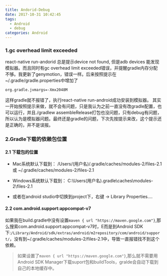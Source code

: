 ```yaml
---
title: Andorid-Debug
date: 2017-10-31 10:42:45
tags: 
  - Android
  - debug
categories: Android
---
```


### 1.gc overhead limit exceeded
react-native run-andorid 总是提示device not found, 但是adb devices 能发现模拟器。而且同时有gc overhead limit exceeded错误，并提醒gradle内存分配不够。我更新了genymotion，错误一样。后来按照提示在~/.gradle/gradle.properties中增加了
``` bash
org.gradle.jvmargs=-Xmx2048M
```
这样gradle就不报错了，执行react-native run-android成功安装到模拟器。
其实一开始按照提示来做，就不会有问题，只是我认为之前一直没有改gradle配置，也可以运行，并且./gradlew assembleRelease打包也没问题，只有debug有问题，所以认为是模拟器问题。最终还是gradle的问题，下次先按提示来改，这个提示还是正确的，并不是误报。
<!-- more -->

### 2.Gradle下载的依赖包位置
#### 2.1 下载包的位置
- Mac系统默认下载到：
/Users/(用户名)/.gradle/caches/modules-2/files-2.1
或
~/.gradle/caches/modules-2/files-2.1

- Windows系统默认下载到：
C:\Users\(用户名)\.gradle\caches\modules-2\files-2.1

- 或者在android studio中切换到project下，右键 -> Library Properties....

#### 2.2 com.android.support:appcompat-v7
如果我在build.gradle中没有设置`maven { url "https://maven.google.com"}`,那么搜索com.android.support:appcompat-v7时，E而是到Android SDK下:`/Library/Android/sdk/extras/android/m2repository/com/android/support/`，没有到~/.gradle/caches/modules-2/files-2.1中，导致一直报错找不到这个依赖。

> 如果设置了`maven { url "https://maven.google.com"}`,那么就不需要用Android SDK Manager下载suport包和buildTools，gralde会自动下载到自己的本地缓存中。